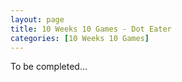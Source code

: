 ```yaml
---
layout: page
title: 10 Weeks 10 Games - Dot Eater
categories: [10 Weeks 10 Games]
---
```

To be completed...